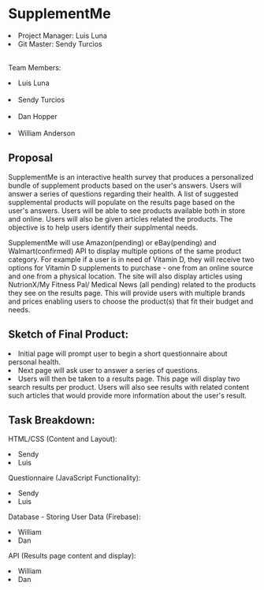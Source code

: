 

<h1>SupplementMe</h1>				
					

  <li>Project Manager: Luis Luna</li>		<li>Git Master: Sendy Turcios	</li>	
  
<br>

					

Team Members:					
    <li>Luis Luna</li>					
    <li>Sendy Turcios</li>				
    <li>Dan Hopper </li>				
    <li>William Anderson</li>					



## Proposal					
										
					
SupplementMe is an interactive health survey that produces a personalized bundle of supplement products based on the user's answers. Users will answer a series of questions regarding their health. A list of suggested supplemental products will populate on the results page based on the user's answers. Users will be able to see products available both in store and online. Users will also be given articles related the products. The objective is to help users identify their supplmental needs.					
					
SupplementMe will use Amazon(pending) or eBay(pending) and Walmart(confirmed) API to display multiple options of the same product category. For example if a user is in need of Vitamin D, they will receive two options for Vitamin D supplements to purchase - one from an online source and one from a physical location. The site will also display articles using NutrionX/My Fitness Pal/ Medical News (all pending) related to the products they see on the results page. This will provide users with multiple brands and prices enabling users to choose the product(s) that fit their budget and needs.					
					
<h2>Sketch of Final Product:</h2>					
					
<li>Initial page will prompt user to begin a short questionnaire about personal health.					
					
<li>Next page will ask user to answer a series of questions.</li>					
					
<li>Users will then be taken to a results page. This page will display two search results per product. Users will also see results with related content such articles that would provide more information about the user's result.</li>					
					
<h2>Task Breakdown:</h2>					
					
HTML/CSS (Content and Layout):

<li>Sendy</li>
<li>Luis</li>					
					
Questionnaire (JavaScript Functionality):

<li>Sendy</li>					
<li>Luis</li>					
					
Database - Storing User Data (Firebase):				

<li>William</li>					
<li>Dan</li>					
					
API (Results page content and display):
<li>William</li>					
<li>Dan</li>					
					

                    